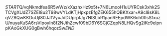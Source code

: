 $START$Q/vqNkmdfea6R5wWz/xXazhxHz9x5t+7N6LmooH1uUYRCsk3xhk2STCVgXUdZ7SZEI8u2T98wVYLdKTjHpxpzEfgZEK655hQBKXxar+A9cl8sK8LqVZ8QwKKDuUjl80JJfVyuJdDUprpfJg7NlSLbR1panREEpdWK6oh0tIsSfxuzU/nuyaKuSA6rsVIpoyIn8f2NJthZcwf09bD6Y6SCjCZqpN8LHQvSg2iKc9eIpnpKAoGkXUG0gBwh6hqozSw$END$